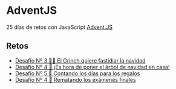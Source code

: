 # AdventJS

25 días de retos con JavaScript [Advent.JS](https://2021.adventjs.dev/)

## Retos

  - [Desafío Nº 3 🧟‍♂️ El Grinch quiere fastidiar la navidad](./AJS-2021/../03/enunciado.md)
  - [Desafío Nº 4 🎄 ¡Es hora de poner el árbol de navidad en casa!](./AJS-2021/../04/enunciado.md)
  - [Desafío Nº 5 📆 Contando los días para los regalos](./AJS-2021/../05/enunciado.md)
  - [Desafío Nº 4 📝 Rematando los exámenes finales](./AJS-2021/../06/enunciado.md)